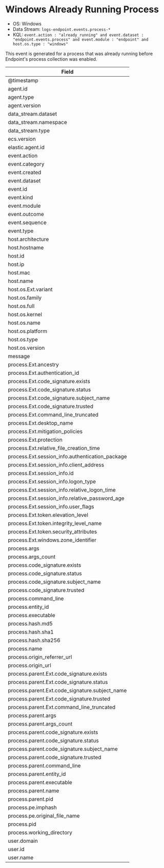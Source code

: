 # Windows Already Running Process

- OS: Windows
- Data Stream: `logs-endpoint.events.process-*`
- KQL: `event.action : "already_running" and event.dataset : "endpoint.events.process" and event.module : "endpoint" and host.os.type : "windows"`

This event is generated for a process that was already running before Endpoint's process collection was enabled.


| Field |
|---|
| @timestamp |
| agent.id |
| agent.type |
| agent.version |
| data_stream.dataset |
| data_stream.namespace |
| data_stream.type |
| ecs.version |
| elastic.agent.id |
| event.action |
| event.category |
| event.created |
| event.dataset |
| event.id |
| event.kind |
| event.module |
| event.outcome |
| event.sequence |
| event.type |
| host.architecture |
| host.hostname |
| host.id |
| host.ip |
| host.mac |
| host.name |
| host.os.Ext.variant |
| host.os.family |
| host.os.full |
| host.os.kernel |
| host.os.name |
| host.os.platform |
| host.os.type |
| host.os.version |
| message |
| process.Ext.ancestry |
| process.Ext.authentication_id |
| process.Ext.code_signature.exists |
| process.Ext.code_signature.status |
| process.Ext.code_signature.subject_name |
| process.Ext.code_signature.trusted |
| process.Ext.command_line_truncated |
| process.Ext.desktop_name |
| process.Ext.mitigation_policies |
| process.Ext.protection |
| process.Ext.relative_file_creation_time |
| process.Ext.session_info.authentication_package |
| process.Ext.session_info.client_address |
| process.Ext.session_info.id |
| process.Ext.session_info.logon_type |
| process.Ext.session_info.relative_logon_time |
| process.Ext.session_info.relative_password_age |
| process.Ext.session_info.user_flags |
| process.Ext.token.elevation_level |
| process.Ext.token.integrity_level_name |
| process.Ext.token.security_attributes |
| process.Ext.windows.zone_identifier |
| process.args |
| process.args_count |
| process.code_signature.exists |
| process.code_signature.status |
| process.code_signature.subject_name |
| process.code_signature.trusted |
| process.command_line |
| process.entity_id |
| process.executable |
| process.hash.md5 |
| process.hash.sha1 |
| process.hash.sha256 |
| process.name |
| process.origin_referrer_url |
| process.origin_url |
| process.parent.Ext.code_signature.exists |
| process.parent.Ext.code_signature.status |
| process.parent.Ext.code_signature.subject_name |
| process.parent.Ext.code_signature.trusted |
| process.parent.Ext.command_line_truncated |
| process.parent.args |
| process.parent.args_count |
| process.parent.code_signature.exists |
| process.parent.code_signature.status |
| process.parent.code_signature.subject_name |
| process.parent.code_signature.trusted |
| process.parent.command_line |
| process.parent.entity_id |
| process.parent.executable |
| process.parent.name |
| process.parent.pid |
| process.pe.imphash |
| process.pe.original_file_name |
| process.pid |
| process.working_directory |
| user.domain |
| user.id |
| user.name |

